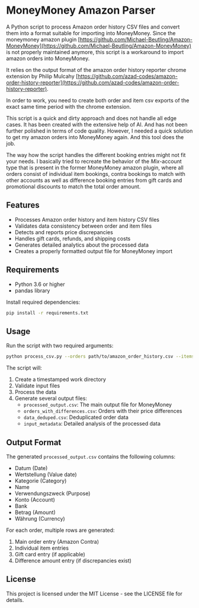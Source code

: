 # MoneyMoney Amazon Parser

A Python script to process Amazon order history CSV files and convert them into a format suitable for importing into MoneyMoney.
Since the moneymoney amazon plugin [https://github.com/Michael-Beutling/Amazon-MoneyMoney](https://github.com/Michael-Beutling/Amazon-MoneyMoney) is not properly maintained anymore, this script is a workaround to import amazon orders into MoneyMoney.

It relies on the output format of the amazon order history reporter chrome extension by Philip Mulcahy [https://github.com/azad-codes/amazon-order-history-reporter](https://github.com/azad-codes/amazon-order-history-reporter).

In order to work, you need to create both order and item csv exports of the exact same time period with the chrome extension.

This script is a quick and dirty approach and does not handle all edge cases. It has been created with the extensive help of AI. And has not been further polished in terms of code quality. However, I needed a quick solution to get my amazon orders into MoneyMoney again. And this tool does the job.

The way how the script handles the different booking entries might not fit your needs. I basically tried to recreate the behavior of the *Mix*-account type that is present in the former MoneyMoney amazon plugin, where all orders consist of individual item bookings, contra bookings to match with other accounts as well as difference booking entries from gift cards and promotional discounts to match the total order amount.

## Features

- Processes Amazon order history and item history CSV files
- Validates data consistency between order and item files
- Detects and reports price discrepancies
- Handles gift cards, refunds, and shipping costs
- Generates detailed analytics about the processed data
- Creates a properly formatted output file for MoneyMoney import

## Requirements

- Python 3.6 or higher
- pandas library

Install required dependencies:

```bash
pip install -r requirements.txt
```

## Usage

Run the script with two required arguments:
```bash
python process_csv.py --orders path/to/amazon_order_history.csv --items path/to/amazon_item_history.csv
```

The script will:
1. Create a timestamped work directory
2. Validate input files
3. Process the data
4. Generate several output files:
   - `processed_output.csv`: The main output file for MoneyMoney
   - `orders_with_differences.csv`: Orders with their price differences
   - `data_deduped.csv`: Deduplicated order data
   - `input_metadata`: Detailed analysis of the processed data

## Output Format

The generated `processed_output.csv` contains the following columns:
- Datum (Date)
- Wertstellung (Value date)
- Kategorie (Category)
- Name
- Verwendungszweck (Purpose)
- Konto (Account)
- Bank
- Betrag (Amount)
- Währung (Currency)

For each order, multiple rows are generated:
1. Main order entry (Amazon Contra)
2. Individual item entries
3. Gift card entry (if applicable)
4. Difference amount entry (if discrepancies exist)

## License

This project is licensed under the MIT License - see the LICENSE file for details.